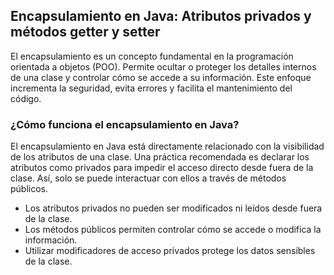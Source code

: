 <h2 align="left"> Encapsulamiento en Java: Atributos privados y métodos getter y setter </h2>

<p>
El encapsulamiento es un concepto fundamental en la programación orientada a objetos (POO). Permite ocultar o proteger los detalles internos de una clase y controlar cómo se accede a su información. Este enfoque incrementa la seguridad, evita errores y facilita el mantenimiento del código.
</p>

<h3 align="left"> ¿Cómo funciona el encapsulamiento en Java? </h3>

<p align="left"> El encapsulamiento en Java está directamente relacionado con la visibilidad de los atributos de una clase. Una práctica recomendada es declarar los atributos como privados para impedir el acceso directo desde fuera de la clase. Así, solo se puede interactuar con ellos a través de métodos públicos.

* Los atributos privados no pueden ser modificados ni leídos desde fuera de la clase.
* Los métodos públicos permiten controlar cómo se accede o modifica la información.
* Utilizar modificadores de acceso privados protege los datos sensibles de la clase.

 </p>